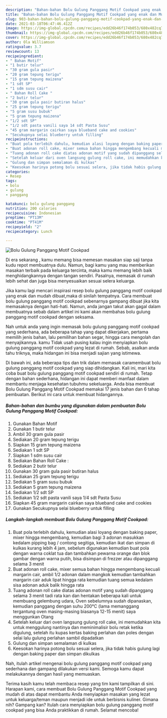 ```yaml
---
description: "Bahan-bahan Bolu Gulung Panggang Motif Cookpad yang enak dan Mudah Dibuat"
title: "Bahan-bahan Bolu Gulung Panggang Motif Cookpad yang enak dan Mudah Dibuat"
slug: 903-bahan-bahan-bolu-gulung-panggang-motif-cookpad-yang-enak-dan-mudah-dibuat
date: 2021-03-18T06:47:46.412Z
image: https://img-global.cpcdn.com/recipes/edd26b46f174b053/680x482cq70/bolu-gulung-panggang-motif-cookpad-foto-resep-utama.jpg
thumbnail: https://img-global.cpcdn.com/recipes/edd26b46f174b053/680x482cq70/bolu-gulung-panggang-motif-cookpad-foto-resep-utama.jpg
cover: https://img-global.cpcdn.com/recipes/edd26b46f174b053/680x482cq70/bolu-gulung-panggang-motif-cookpad-foto-resep-utama.jpg
author: Ola Williamson
ratingvalue: 3.7
reviewcount: 13
recipeingredient:
- " Bahan Motif"
- "1 butir telur"
- "30 gram gula pasir"
- "20 gram tepung terigu"
- "15 gram tepung maizena"
- "1 sdt SP"
- "1 sdm susu cair"
- " Bahan Roll Cake "
- "2 butir telur"
- "30 gram gula pasir butiran halus"
- "25 gram tepung terigu"
- "5 gram susu bubuk"
- "5 gram tepung maizena"
- "1/2 sdt SP"
- "1/2 sdt pasta vanili saya 14 sdt Pasta Susu"
- "45 gram margarin cairkan saya blueband cake and cookies"
- "Secukupnya selai blueberry untuk filling"
recipeinstructions:
- "Buat pola terlebih dahulu, kemudian alasi loyang dengan baking paper, mixer hingga mengembang, kemudian bagi 3 adonan masukkan kedalam pipping bag / contong segitiga, kemudian ikat dan simpan di kulkas kurang lebih 4 jam, sebelum digunakan kemudian buat pola dengan warna coklat tua dan tambahkan pewarna orange dan blok gambar dengan warna putih, bisa disimpan di frezzer atau dipanggang selama 3 menit"
- "Buat adonan roll cake, mixer semua bahan hingga mengembang kecuali margarin cair, ambil 1/2 adonan dalam mangkok kemudian tambahkan margarin cair aduk lipat hingga rata kemudian tuang semua kedalam sisa adonan aduk balik hingga rata"
- "Tuang adonan roll cake diatas adonan motif yang sudah dipanggang selama 3 menit tadi rata kan dan hentakan beberapa kali untuk membuang gelembung udara, Oven sebelumnya sudah dipanaskan, kemudian panggang dengan suhu 200°C (lama memanggang tergantung oven masing-masing biasanya 12-15 menit) saya menggunkan Otang"
- "Setelah keluar dari oven langsung gulung roll cake, ini memudahkan kita untuk menggulung nantinya dan meminimalisir bolu retak ketika digulung, setelah itu kupas kertas baking perlahan dan poles dengan selai lalu gulung perlahan sambil dipadatkan"
- "Gulung dan simpan semalaman di kulkas"
- "Keesokan harinya potong bolu sesuai selera, jika tidak habis gulung lagi dengan baking paper dan simpan dikulkas"
categories:
- Resep
tags:
- bolu
- gulung
- panggang

katakunci: bolu gulung panggang 
nutrition: 200 calories
recipecuisine: Indonesian
preptime: "PT13M"
cooktime: "PT41M"
recipeyield: "2"
recipecategory: Lunch

---
```



![Bolu Gulung Panggang Motif Cookpad](https://img-global.cpcdn.com/recipes/edd26b46f174b053/680x482cq70/bolu-gulung-panggang-motif-cookpad-foto-resep-utama.jpg)

Di era  sekarang , kamu memang bisa memesan masakan siap saji tanpa kudu repot membuatnya dulu. Namun, bagi kamu yang mau memberikan masakan terbaik pada keluarga tercinta, maka kamu memang lebih baik menghidangkannya dengan tangan sendiri. Pasalnya, memasak di rumah lebih sehat dan juga bisa menyesuaikan sesuai selera keluarga.

Jika kamu lagi mencari inspirasi resep bolu gulung panggang motif cookpad yang enak dan mudah dibuat,maka di sinilah tempatnya. Cara membuat bolu gulung panggang motif cookpad  sebenarnya gampang dibuat jika kita memasaknya dengan hati-hati. Namun, anda jangan takut akan gagal dalam membuatnya 
sebab dalam artikel ini kami akan membahas bolu gulung panggang motif cookpad dengan seksama.  



Nah untuk anda yang ingin memasak bolu gulung panggang motif cookpad yang sederhana, ada beberapa tahap yang dapat dikerjakan, pertama memilih jenis bahan, lalu pemilihan bahan segar, hingga cara mengolah dan menyajikannya. kamu Tidak usah pusing kalau ingin menyiapkan bolu gulung panggang motif cookpad yang lezat di rumah. Sebab, asalkan anda  tahu triknya, maka hidangan ini bisa menjadi sajian yang istimewa.

Di bawah ini, ada beberapa tips dan trik dalam memasak caramembuat bolu gulung panggang motif cookpad yang siap dihidangkan. Kali ini, mari kita coba buat bolu gulung panggang motif cookpad sendiri di rumah. Tetap dengan bahan sederhana, hidangan ini dapat memberi manfaat dalam membantu menjaga kesehatan tubuhmu sekeluarga. Anda bisa membuat Bolu Gulung Panggang Motif Cookpad memakai 17 jenis bahan dan 6 tahap pembuatan. Berikut ini cara untuk membuat hidangannya.

<!--inarticleads1-->

##### Bahan-bahan dan bumbu yang digunakan dalam pembuatan Bolu Gulung Panggang Motif Cookpad:

1. Gunakan  Bahan Motif
1. Gunakan 1 butir telur
1. Ambil 30 gram gula pasir
1. Sediakan 20 gram tepung terigu
1. Siapkan 15 gram tepung maizena
1. Sediakan 1 sdt SP
1. Siapkan 1 sdm susu cair
1. Sediakan  Bahan Roll Cake :
1. Sediakan 2 butir telur
1. Gunakan 30 gram gula pasir butiran halus
1. Sediakan 25 gram tepung terigu
1. Sediakan 5 gram susu bubuk
1. Sediakan 5 gram tepung maizena
1. Sediakan 1/2 sdt SP
1. Sediakan 1/2 sdt pasta vanili saya 1/4 sdt Pasta Susu
1. Siapkan 45 gram margarin cairkan saya blueband cake and cookies
1. Gunakan Secukupnya selai blueberry untuk filling




<!--inarticleads2-->

##### Langkah-langkah membuat Bolu Gulung Panggang Motif Cookpad:

1. Buat pola terlebih dahulu, kemudian alasi loyang dengan baking paper, mixer hingga mengembang, kemudian bagi 3 adonan masukkan kedalam pipping bag / contong segitiga, kemudian ikat dan simpan di kulkas kurang lebih 4 jam, sebelum digunakan kemudian buat pola dengan warna coklat tua dan tambahkan pewarna orange dan blok gambar dengan warna putih, bisa disimpan di frezzer atau dipanggang selama 3 menit
1. Buat adonan roll cake, mixer semua bahan hingga mengembang kecuali margarin cair, ambil 1/2 adonan dalam mangkok kemudian tambahkan margarin cair aduk lipat hingga rata kemudian tuang semua kedalam sisa adonan aduk balik hingga rata
1. Tuang adonan roll cake diatas adonan motif yang sudah dipanggang selama 3 menit tadi rata kan dan hentakan beberapa kali untuk membuang gelembung udara, Oven sebelumnya sudah dipanaskan, kemudian panggang dengan suhu 200°C (lama memanggang tergantung oven masing-masing biasanya 12-15 menit) saya menggunkan Otang
1. Setelah keluar dari oven langsung gulung roll cake, ini memudahkan kita untuk menggulung nantinya dan meminimalisir bolu retak ketika digulung, setelah itu kupas kertas baking perlahan dan poles dengan selai lalu gulung perlahan sambil dipadatkan
1. Gulung dan simpan semalaman di kulkas
1. Keesokan harinya potong bolu sesuai selera, jika tidak habis gulung lagi dengan baking paper dan simpan dikulkas




Nah, itulah artikel mengenai  bolu gulung panggang motif cookpad  yang sederhana dan gampang dilakukan versi kami. Semoga kamu dapat melakukannya dengan hasil yang memuaskan. 

Terima kasih kamu telah membaca resep yang tim kami tampilkan di sini. Harapan kami, cara membuat  Bolu Gulung Panggang Motif Cookpad yang mudah di atas dapat membantu Anda menyiapkan masakan yang lezat untuk keluarga/teman maupun menjadi ide untuk berbisnis kuliner. Gimana nih? Gampang kan? Itulah cara menyiapkan bolu gulung panggang motif cookpad yang bisa Anda praktikkan di rumah. Selamat mencoba!

